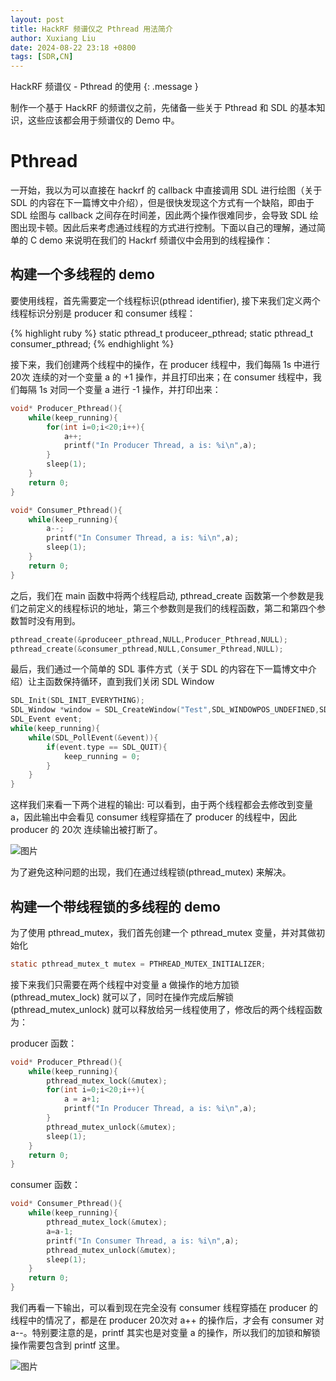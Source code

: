 ```yaml
---
layout: post
title: HackRF 频谱仪之 Pthread 用法简介
author: Xuxiang Liu
date: 2024-08-22 23:18 +0800
tags: [SDR,CN]
---
```


HackRF 频谱仪 - Pthread 的使用
{: .message }

制作一个基于 HackRF 的频谱仪之前，先储备一些关于 Pthread 和 SDL 的基本知识，这些应该都会用于频谱仪的 Demo 中。

# Pthread

一开始，我以为可以直接在 hackrf 的 callback 中直接调用 SDL 进行绘图（关于 SDL 的内容在下一篇博文中介绍），但是很快发现这个方式有一个缺陷，即由于 SDL 绘图与 callback 之间存在时间差，因此两个操作很难同步，会导致 SDL 绘图出现卡顿。因此后来考虑通过线程的方式进行控制。下面以自己的理解，通过简单的 C demo 来说明在我们的 Hackrf 频谱仪中会用到的线程操作：

## 构建一个多线程的 demo

要使用线程，首先需要定一个线程标识(pthread identifier), 接下来我们定义两个线程标识分别是 producer 和 consumer 线程：

{% highlight ruby %}
static pthread_t produceer_pthread;
static pthread_t consumer_pthread;
{% endhighlight %}

接下来，我们创建两个线程中的操作，在 producer 线程中，我们每隔 1s 中进行 20次 连续的对一个变量 a 的 +1 操作，并且打印出来；在 consumer 线程中，我们每隔 1s 对同一个变量 a 进行 -1 操作，并打印出来：

```C
void* Producer_Pthread(){
    while(keep_running){
        for(int i=0;i<20;i++){
            a++;
            printf("In Producer Thread, a is: %i\n",a);
        }
        sleep(1);
    }
    return 0;
}

void* Consumer_Pthread(){
    while(keep_running){
        a--;
        printf("In Consumer Thread, a is: %i\n",a);
        sleep(1);
    }
    return 0;
}
```

之后，我们在 main 函数中将两个线程启动, pthread_create 函数第一个参数是我们之前定义的线程标识的地址，第三个参数则是我们的线程函数，第二和第四个参数暂时没有用到。

```C
pthread_create(&produceer_pthread,NULL,Producer_Pthread,NULL);
pthread_create(&consumer_pthread,NULL,Consumer_Pthread,NULL);
```

最后，我们通过一个简单的 SDL 事件方式（关于 SDL 的内容在下一篇博文中介绍）让主函数保持循环，直到我们关闭 SDL Window

```C
SDL_Init(SDL_INIT_EVERYTHING);
SDL_Window *window = SDL_CreateWindow("Test",SDL_WINDOWPOS_UNDEFINED,SDL_WINDOWPOS_UNDEFINED,400,400,SDL_WINDOW_SHOWN);
SDL_Event event;
while(keep_running){
	while(SDL_PollEvent(&event)){
		if(event.type == SDL_QUIT){
			keep_running = 0;
        }
    }
}
```

这样我们来看一下两个进程的输出: 可以看到，由于两个线程都会去修改到变量 a，因此输出中会看见 consumer 线程穿插在了 producer 的线程中，因此 producer 的 20次 连续输出被打断了。

![图片](https://github.com/user-attachments/assets/71c3b508-c39b-4094-952d-51cdb85323b2)


为了避免这种问题的出现，我们在通过线程锁(pthread_mutex) 来解决。

## 构建一个带线程锁的多线程的 demo

为了使用 pthread_mutex，我们首先创建一个 pthread_mutex 变量，并对其做初始化

```C
static pthread_mutex_t mutex = PTHREAD_MUTEX_INITIALIZER;
```

接下来我们只需要在两个线程中对变量 a 做操作的地方加锁 (pthread_mutex_lock) 就可以了，同时在操作完成后解锁 (pthread_mutex_unlock) 就可以释放给另一线程使用了，修改后的两个线程函数为：

producer 函数：
```C
void* Producer_Pthread(){
    while(keep_running){
        pthread_mutex_lock(&mutex);
        for(int i=0;i<20;i++){
            a = a+1;
            printf("In Producer Thread, a is: %i\n",a);
        }
        pthread_mutex_unlock(&mutex);
        sleep(1);
    }
    return 0;
}
```

consumer 函数：
```C
void* Consumer_Pthread(){
    while(keep_running){
        pthread_mutex_lock(&mutex);
        a=a-1;
        printf("In Consumer Thread, a is: %i\n",a);
        pthread_mutex_unlock(&mutex);
        sleep(1);
    }
    return 0;
}
```

我们再看一下输出，可以看到现在完全没有 consumer 线程穿插在 producer 的线程中的情况了，都是在 producer 20次对 a++ 的操作后，才会有 consumer 对 a--。特别要注意的是，printf 其实也是对变量 a 的操作，所以我们的加锁和解锁操作需要包含到 printf 这里。

![图片](https://github.com/user-attachments/assets/2cc4b21b-0ec0-4b42-a09b-226fed459e5f)

